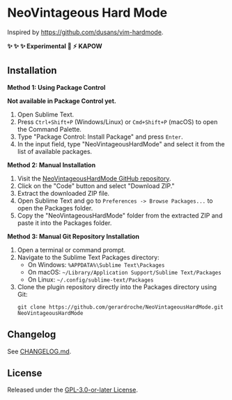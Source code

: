 # NeoVintageous Hard Mode

Inspired by https://github.com/dusans/vim-hardmode.

**:sparkles: :sparkles: :sparkles: Experimental :rocket: :zap: KAPOW**

## Installation

**Method 1: Using Package Control**

**Not available in Package Control yet.**

1. Open Sublime Text.
2. Press `Ctrl+Shift+P` (Windows/Linux) or `Cmd+Shift+P` (macOS) to open the Command Palette.
3. Type "Package Control: Install Package" and press `Enter`.
4. In the input field, type "NeoVintageousHardMode" and select it from the list of available packages.

**Method 2: Manual Installation**

1. Visit the [NeoVintageousHardMode GitHub repository](https://github.com/gerardroche/NeoVintageousHardMode).
2. Click on the "Code" button and select "Download ZIP."
3. Extract the downloaded ZIP file.
4. Open Sublime Text and go to `Preferences -> Browse Packages...` to open the Packages folder.
5. Copy the "NeoVintageousHardMode" folder from the extracted ZIP and paste it into the Packages folder.

**Method 3: Manual Git Repository Installation**

1. Open a terminal or command prompt.
2. Navigate to the Sublime Text Packages directory:
    - On Windows: `%APPDATA%\Sublime Text\Packages`
    - On macOS: `~/Library/Application Support/Sublime Text/Packages`
    - On Linux: `~/.config/sublime-text/Packages`
3. Clone the plugin repository directly into the Packages directory using Git:
   ```
   git clone https://github.com/gerardroche/NeoVintageousHardMode.git NeoVintageousHardMode
   ```

## Changelog

See [CHANGELOG.md](CHANGELOG.md).

## License

Released under the [GPL-3.0-or-later License](LICENSE).
